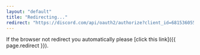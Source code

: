 ```yaml
---
layout: "default"
title: "Redirecting..."
redirect: "https://discord.com/api/oauth2/authorize?client_id=681536055572430918&permissions=8&scope=bot"
---
```

If the browser not redirect you automatically please [click this link]({{ page.redirect }}).
